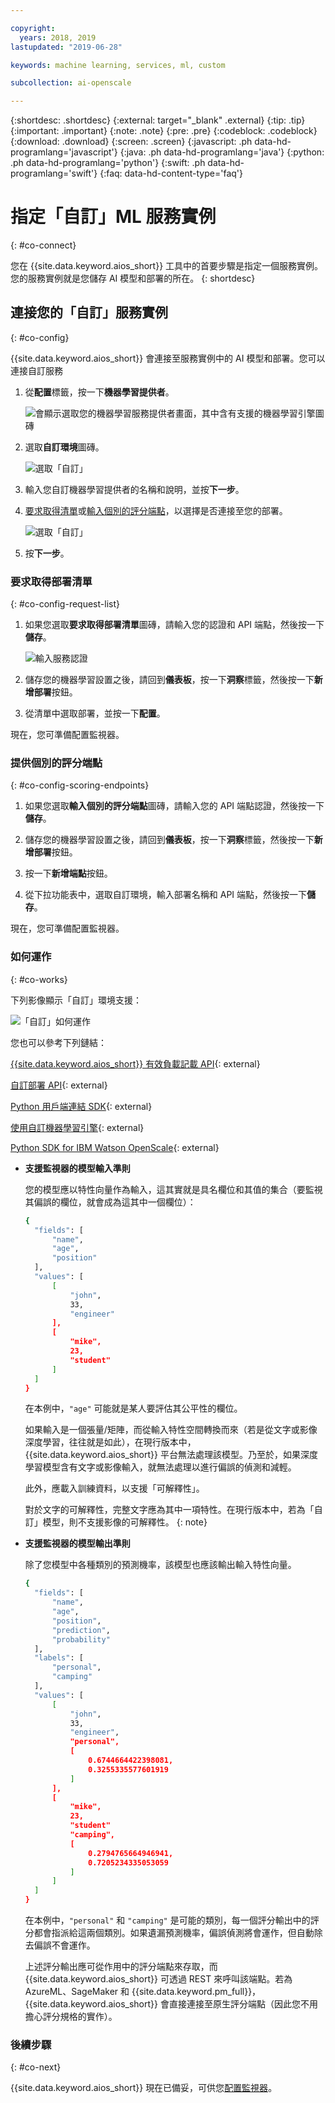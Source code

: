 ```yaml
---

copyright:
  years: 2018, 2019
lastupdated: "2019-06-28"

keywords: machine learning, services, ml, custom 

subcollection: ai-openscale

---
```


{:shortdesc: .shortdesc}
{:external: target="_blank" .external}
{:tip: .tip}
{:important: .important}
{:note: .note}
{:pre: .pre}
{:codeblock: .codeblock}
{:download: .download}
{:screen: .screen}
{:javascript: .ph data-hd-programlang='javascript'}
{:java: .ph data-hd-programlang='java'}
{:python: .ph data-hd-programlang='python'}
{:swift: .ph data-hd-programlang='swift'}
{:faq: data-hd-content-type='faq'}

# 指定「自訂」ML 服務實例
{: #co-connect}

您在 {{site.data.keyword.aios_short}} 工具中的首要步驟是指定一個服務實例。您的服務實例就是您儲存 AI 模型和部署的所在。
{: shortdesc}

## 連接您的「自訂」服務實例
{: #co-config}

{{site.data.keyword.aios_short}} 會連接至服務實例中的 AI 模型和部署。您可以連接自訂服務

1. 從**配置**標籤，按一下**機器學習提供者**。

   ![會顯示選取您的機器學習服務提供者畫面，其中含有支援的機器學習引擎圖磚](images/wos-machine-learning-providers-selection.png)

2. 選取**自訂環境**圖磚。

   ![選取「自訂」](images/ml-custom-provider.png)

3. 輸入您自訂機器學習提供者的名稱和說明，並按**下一步**。 

4. [要求取得清單](/docs/services/ai-openscale?topic=ai-openscale-co-connect#co-config-request-list)或[輸入個別的評分端點](/docs/services/ai-openscale?topic=ai-openscale-co-connect#co-config-scoring-endpoints)，以選擇是否連接至您的部署。

   ![選取「自訂」](images/ml-custom-connect-deployments.png)
    
5. 按**下一步**。

### 要求取得部署清單
{: #co-config-request-list}

1. 如果您選取**要求取得部署清單**圖磚，請輸入您的認證和 API 端點，然後按一下**儲存**。

   ![輸入服務認證](images/connect-custom-cred.png)

2. 儲存您的機器學習設置之後，請回到**儀表板**，按一下**洞察**標籤，然後按一下**新增部署**按鈕。

3. 從清單中選取部署，並按一下**配置**。

現在，您可準備配置監視器。

### 提供個別的評分端點
{: #co-config-scoring-endpoints}

1. 如果您選取**輸入個別的評分端點**圖磚，請輸入您的 API 端點認證，然後按一下**儲存**。

2. 儲存您的機器學習設置之後，請回到**儀表板**，按一下**洞察**標籤，然後按一下**新增部署**按鈕。

3. 按一下**新增端點**按鈕。

4. 從下拉功能表中，選取自訂環境，輸入部署名稱和 API 端點，然後按一下**儲存**。

現在，您可準備配置監視器。

### 如何運作
{: #co-works}

下列影像顯示「自訂」環境支援：

![「自訂」如何運作](images/custom-how-works.png)

您也可以參考下列鏈結：

[{{site.data.keyword.aios_short}} 有效負載記載 API](https://{DomainName}/apidocs/ai-openscale#publish-scoring-payload){: external}

[自訂部署 API](https://aiopenscale-custom-deployement-spec.mybluemix.net/){: external}

[Python 用戶端連結 SDK](http://ai-openscale-python-client.mybluemix.net/#bindings){: external}

[使用自訂機器學習引擎](https://github.com/pmservice/ai-openscale-tutorials/blob/master/notebooks/AI%20OpenScale%20and%20Custom%20ML%20Engine.ipynb){: external}

[Python SDK for IBM Watson OpenScale](https://pypi.org/project/ibm-ai-openscale/){: external}

- **支援監視器的模型輸入準則**

  您的模型應以特性向量作為輸入，這其實就是具名欄位和其值的集合（要監視其偏誤的欄位，就會成為這其中一個欄位）：

  ```bash
  {
    "fields": [
        "name",
        "age",
        "position"
    ],
    "values": [
        [
            "john",
            33,
            "engineer"
        ],
        [
            "mike",
            23,
            "student"
        ]
    ]
  }
  ```

  在本例中，`"age"` 可能就是某人要評估其公平性的欄位。

  如果輸入是一個張量/矩陣，而從輸入特性空間轉換而來（若是從文字或影像深度學習，往往就是如此），在現行版本中，{{site.data.keyword.aios_short}} 平台無法處理該模型。乃至於，如果深度學習模型含有文字或影像輸入，就無法處理以進行偏誤的偵測和減輕。

  此外，應載入訓練資料，以支援「可解釋性」。

  對於文字的可解釋性，完整文字應為其中一項特性。在現行版本中，若為「自訂」模型，則不支援影像的可解釋性。
  {: note}

- **支援監視器的模型輸出準則**

  除了您模型中各種類別的預測機率，該模型也應該輸出輸入特性向量。

  ```bash
  {
    "fields": [
        "name",
        "age",
        "position",
        "prediction",
        "probability"
    ],
    "labels": [
        "personal",
        "camping"
    ],
    "values": [
        [
            "john",
            33,
            "engineer",
            "personal",
            [
                0.6744664422398081,
                0.3255335577601919
            ]
        ],
        [
            "mike",
            23,
            "student"
            "camping",
            [
                0.2794765664946941,
                0.7205234335053059
            ]
        ]
    ]
  }
  ```

  在本例中，`"personal"` 和 `"camping"` 是可能的類別，每一個評分輸出中的評分都會指派給這兩個類別。如果遺漏預測機率，偏誤偵測將會運作，但自動除去偏誤不會運作。

  上述評分輸出應可從作用中的評分端點來存取，而 {{site.data.keyword.aios_short}} 可透過 REST 來呼叫該端點。若為 AzureML、SageMaker 和 {{site.data.keyword.pm_full}}，{{site.data.keyword.aios_short}} 會直接連接至原生評分端點（因此您不用擔心評分規格的實作）。

### 後續步驟
{: #co-next}

{{site.data.keyword.aios_short}} 現在已備妥，可供您[配置監視器](/docs/services/ai-openscale?topic=ai-openscale-mo-config)。
